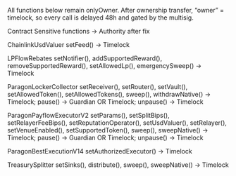 All functions below remain onlyOwner. After ownership transfer, “owner” = timelock, so every call is delayed 48h and gated by the multisig.

Contract	Sensitive functions → Authority after fix

ChainlinkUsdValuer	setFeed() → Timelock

LPFlowRebates	setNotifier(), addSupportedReward(), removeSupportedReward(), setAllowedLp(), emergencySweep() → Timelock

ParagonLockerCollector	setReceiver(), setRouter(), setVault(), setAllowedToken(), setAllowedTokens(), sweep(), withdrawNative() → Timelock; pause() → Guardian OR Timelock; unpause() → Timelock

ParagonPayflowExecutorV2	setParams(), setSplitBips(), setRelayerFeeBips(), setReputationOperator(), setUsdValuer(), setRelayer(), setVenueEnabled(), setSupportedToken(), sweep(), sweepNative() → Timelock; pause() → Guardian OR Timelock; unpause() → Timelock

ParagonBestExecutionV14	setAuthorizedExecutor() → Timelock

TreasurySplitter	setSinks(), distribute(), sweep(), sweepNative() → Timelock